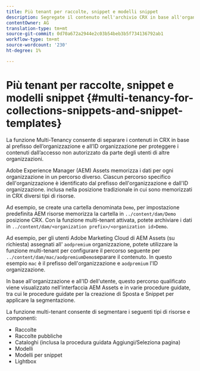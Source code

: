 ```yaml
---
title: Più tenant per raccolte, snippet e modelli snippet
description: Segregate il contenuto nell'archivio CRX in base all'organizzazione cliente per impedire accessi non autorizzati.
contentOwner: AG
translation-type: tm+mt
source-git-commit: 0d70a672a2944e2c03b54beb3b5f734136792ab1
workflow-type: tm+mt
source-wordcount: '230'
ht-degree: 1%

---
```



# Più tenant per raccolte, snippet e modelli snippet {#multi-tenancy-for-collections-snippets-and-snippet-templates}

La funzione Multi-Tenancy consente di separare i contenuti in CRX in base al prefisso dell’organizzazione e all’ID organizzazione per proteggere i contenuti dall’accesso non autorizzato da parte degli utenti di altre organizzazioni.

Adobe Experience Manager (AEM) Assets memorizza i dati per ogni organizzazione in un percorso diverso. Ciascun percorso specifico dell&#39;organizzazione è identificato dal prefisso dell&#39;organizzazione e dall&#39;ID organizzazione.
inclusa nella posizione tradizionale in cui sono memorizzati in CRX diversi tipi di risorse.

Ad esempio, se create una cartella denominata `Demo`, per impostazione predefinita AEM risorse memorizza la cartella in `../content/dam/Demo` posizione CRX. Con la funzione multi-tenant attivata, potete archiviare i dati in `../content/dam/<organization prefix>/<organization id>Demo`.

Ad esempio, per gli utenti Adobe Marketing Cloud di  AEM Assets (su richiesta) assegnati all&#39; `aodpremium` organizzazione, potete utilizzare la funzione multi-tenant per configurare il percorso seguente per `../content/dam/mac/aodpremiumDemo`separare il contenuto. In questo esempio `mac` è il prefisso dell&#39;organizzazione e `aodpremium` l&#39;ID organizzazione.

In base all&#39;organizzazione e all&#39;ID dell&#39;utente, questo percorso qualificato viene visualizzato nell&#39;interfaccia AEM Assets  e in varie procedure guidate, tra cui le procedure guidate per la creazione di Sposta e Snippet per applicare la segmentazione.

La funzione multi-tenant consente di segmentare i seguenti tipi di risorse e componenti:

* Raccolte
* Raccolte pubbliche
* Cataloghi (inclusa la procedura guidata Aggiungi/Seleziona pagina)
* Modelli
* Modelli per snippet
* Lightbox
